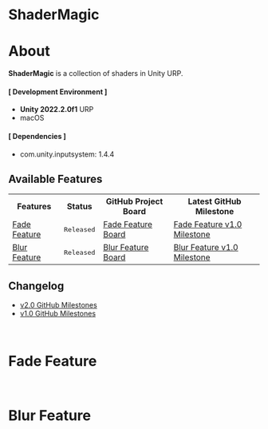 # ShaderMagic

# About
**ShaderMagic** is a collection of shaders in Unity URP.

#### [ Development Environment ]
- **Unity 2022.2.0f1** URP
- macOS

#### [ Dependencies ]
- com.unity.inputsystem: 1.4.4

## Available Features
<table>
<tr>
<th>Features</th>
<th>Status</th>
<th>GitHub Project Board</th>
<th>Latest GitHub Milestone</th>
</tr>

<tr>
<td><a href="https://github.com/hyunwookimbob/">Fade Feature</a></td>
<td><kbd>Released</kbd></td>
<td><a href="https://github.com/users/hyunwookimbob/projects/2/views/9?filterQuery=repo%3A%22hyunwookimbob%2FShaderMagic%22+label%3A%22Fade+Feature%22+">Fade Feature Board</a></td>
<td><a href="https://github.com/hyunwookimbob/ShaderMagic/issues?q=milestone%3Av1.0+is%3Aclosed+label%3A%22Fade+Feature%22+">Fade Feature v1.0 Milestone</a></td>
</tr>

<tr>
<td><a href="https://github.com/hyunwookimbob/">Blur Feature</a></td>
<td><kbd>Released</kbd></td>
<td><a href="https://github.com/users/hyunwookimbob/projects/2/views/9?filterQuery=repo%3A%22hyunwookimbob%2FShaderMagic%22+label%3A%22Blur+Feature%22+">Blur Feature Board</a></td>
<td><a href="https://github.com/hyunwookimbob/ShaderMagic/issues?q=milestone%3Av1.0+is%3Aclosed+label%3A%22Blur+Feature%22+">Blur Feature v1.0 Milestone</a></td>
</tr>
</table>

## Changelog
- [v2.0 GitHub Milestones](https://github.com/hyunwookimbob/ShaderMagic/milestone/2?closed=1)
- [v1.0 GitHub Milestones](https://github.com/hyunwookimbob/ShaderMagic/milestone/1?closed=1)

<br />

# Fade Feature


<br />

# Blur Feature


<br />
